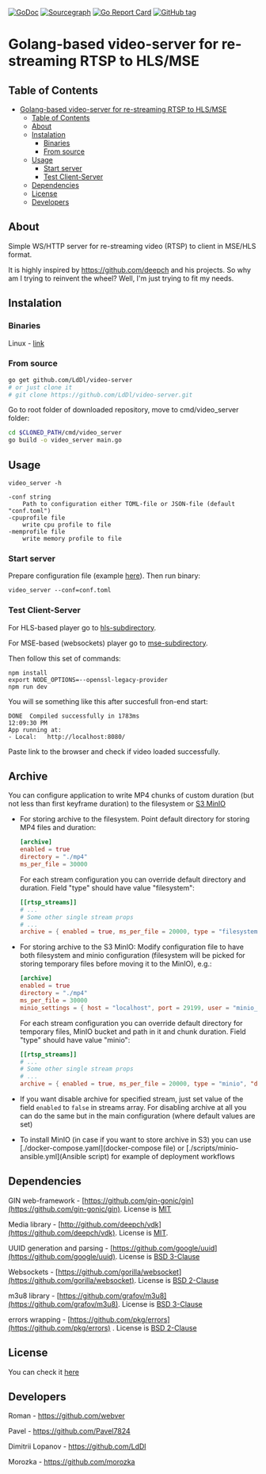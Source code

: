 [![GoDoc](https://godoc.org/github.com/LdDl/video-server?status.svg)](https://godoc.org/github.com/LdDl/video-server)
[![Sourcegraph](https://sourcegraph.com/github.com/LdDl/video-server/-/badge.svg)](https://sourcegraph.com/github.com/LdDl/video-server?badge)
[![Go Report Card](https://goreportcard.com/badge/github.com/LdDl/video-server)](https://goreportcard.com/report/github.com/LdDl/video-server)
[![GitHub tag](https://img.shields.io/github/tag/LdDl/video-server.svg)](https://github.com/LdDl/video-server/releases)

# Golang-based video-server for re-streaming RTSP to HLS/MSE

## Table of Contents

- [Golang-based video-server for re-streaming RTSP to HLS/MSE](#golang-based-video-server-for-re-streaming-rtsp-to-hlsmse)
  - [Table of Contents](#table-of-contents)
  - [About](#about)
  - [Instalation](#instalation)
    - [Binaries](#binaries)
    - [From source](#from-source)
  - [Usage](#usage)
    - [Start server](#start-server)
    - [Test Client-Server](#test-client-server)
  - [Dependencies](#dependencies)
  - [License](#license)
  - [Developers](#developers)


## About
Simple WS/HTTP server for re-streaming video (RTSP) to client in MSE/HLS format.

It is highly inspired by https://github.com/deepch and his projects. So why am I trying to reinvent the wheel? Well, I'm just trying to fit my needs.

## Instalation
### Binaries
Linux - [link](https://github.com/LdDl/video-server/releases/download/v0.4.0/linux-video_server.tar.gz)

### From source
```bash
go get github.com/LdDl/video-server
# or just clone it
# git clone https://github.com/LdDl/video-server.git
```
Go to root folder of downloaded repository, move to cmd/video_server folder:
```bash
cd $CLONED_PATH/cmd/video_server
go build -o video_server main.go
```

## Usage
```shell
video_server -h
```
```shell
-conf string
    Path to configuration either TOML-file or JSON-file (default "conf.toml")
-cpuprofile file
    write cpu profile to file
-memprofile file
    write memory profile to file
```

### Start server
Prepare configuration file (example [here](cmd/video_server/conf.json)). Then run binary:
```shell
video_server --conf=conf.toml
```
### Test Client-Server
For HLS-based player go to [hls-subdirectory](example_client/hls_example).

For MSE-based (websockets) player go to [mse-subdirectory](mse_example/hls_example).

Then follow this set of commands:
```shell
npm install
export NODE_OPTIONS=--openssl-legacy-provider
npm run dev
```

You will se something like this after succesfull fron-end start:
```shell
DONE  Compiled successfully in 1783ms                                                                                                                                                                         12:09:30 PM
App running at:
- Local:   http://localhost:8080/ 
```
Paste link to the browser and check if video loaded successfully.

## Archive

You can configure application to write MP4 chunks of custom duration (but not less than first keyframe duration) to the filesystem or [S3 MinIO](https://min.io/)

- For storing archive to the filesystem. Point default directory for storing MP4 files and duration:
  ```toml
  [archive]
  enabled = true
  directory = "./mp4"
  ms_per_file = 30000
  ```

  For each stream configuration you can override default directory and duration. Field "type" should have value "filesystem":
  ```toml
  [[rtsp_streams]]
  # ...
  # Some other single stream props
  # ...
  archive = { enabled = true, ms_per_file = 20000, type = "filesystem", directory = "custom_folder" } 
  ```

- For storing archive to the S3 MinIO:
  Modify configuration file to have both filesystem and minio configuration (filesystem will be picked for storing temporary files before moving it to the MinIO), e.g.:
  ```toml
  [archive]
  enabled = true
  directory = "./mp4"
  ms_per_file = 30000
  minio_settings = { host = "localhost", port = 29199, user = "minio_secret_login", password = "minio_secret_password", default_bucket = "archive-bucket", default_path = "/var/archive_data" }
  ```

  For each stream configuration you can override default directory for temporary files, MinIO bucket and path in it and chunk duration. Field "type" should have value "minio":
  ```toml
  [[rtsp_streams]]
  # ...
  # Some other single stream props
  # ...
  archive = { enabled = true, ms_per_file = 20000, type = "minio", "directory": "custom_folder", minio_bucket = "vod-bucket", minio_path = "/var/archive_data_custom" }
  ```

- If you want disable archive for specified stream, just set value of the field `enabled` to `false` in streams array. For disabling archive at all you can do the same but in the main configuration (where default values are set)

- To install MinIO (in case if you want to store archive in S3) you can use [./docker-compose.yaml](docker-compose file) or [./scripts/minio-ansible.yml](Ansible script) for example of deployment workflows

## Dependencies
GIN web-framework - [https://github.com/gin-gonic/gin](https://github.com/gin-gonic/gin). License is [MIT](https://github.com/gin-gonic/gin/blob/master/LICENSE)

Media library - [http://github.com/deepch/vdk](https://github.com/deepch/vdk). License is [MIT](https://github.com/deepch/vdk/blob/master/LICENSE).

UUID generation and parsing - [https://github.com/google/uuid](https://github.com/google/uuid). License is [BSD 3-Clause](https://github.com/google/uuid/blob/master/LICENSE)

Websockets - [https://github.com/gorilla/websocket](https://github.com/gorilla/websocket). License is [BSD 2-Clause](https://github.com/gorilla/websocket/blob/master/LICENSE)

m3u8 library - [https://github.com/grafov/m3u8](https://github.com/grafov/m3u8). License is [BSD 3-Clause](https://github.com/grafov/m3u8/blob/master/LICENSE)

errors wrapping - [https://github.com/pkg/errors](https://github.com/pkg/errors) . License is [BSD 2-Clause](https://github.com/pkg/errors/blob/master/LICENSE)

## License
You can check it [here](LICENSE.md)

## Developers
Roman - https://github.com/webver

Pavel - https://github.com/Pavel7824

Dimitrii Lopanov - https://github.com/LdDl

Morozka - https://github.com/morozka
